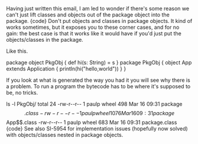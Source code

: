 Having just written this email, I am led to wonder if there's some reason we can't just lift classes and objects out of the package object into the package.
{code}
Don't put objects and classes in package objects.  It kind of works
sometimes, but it exposes you to these corner cases, and for no
gain: the best case is that it works like it would have if you'd
just put the objects/classes in the package.

Like this.

package object PkgObj {
       def hi(s: String) = s
}
package PkgObj {
  object App extends Application {
          println(hi("hello,world"))
  }
}

If you look at what is generated the way you had it you will see
why there is a problem.  To run a program the bytecode has to be
where it's supposed to be, no tricks.

ls -l PkgObj/
total 24
-rw-r--r--  1 paulp  wheel   498 Mar 16 09:31 package$$.class
-rw-r--r--  1 paulp  wheel  1076 Mar 16 09:31 package$$App$$.class
-rw-r--r--  1 paulp  wheel   683 Mar 16 09:31 package.class
{code}
See also SI-5954 for implementation issues (hopefully now solved) with objects/classes nested in package objects.
